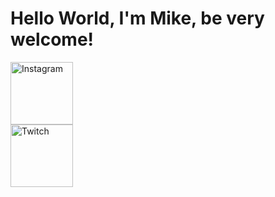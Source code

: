 # Hello World, I'm Mike, be very welcome!

<div>
    <a href="https://www.instagram.com/rivermike316/" rel="nofollow">
        <img src="[![instagram_icon](https://github.com/user-attachments/assets/2f1b98ec-958b-42d9-aea6-add5d9fc91d3)](https://upload.wikimedia.org/wikipedia/commons/thumb/2/27/CIS-A2K_Instagram_Icon_%28Black%29.svg/2048px-CIS-A2K_Instagram_Icon_%28Black%29.svg.png)"
        height="100" alt="Instagram">
    </a>
</div>

<div>
    <a href="https://www.twitch.tv/rivermike16">
        <img src="[![twitch-logo-outline-white-icon-app-vector-56479036](https://github.com/user-attachments/assets/99f03ace-1396-471f-a5c1-44b28c3a418e)](https://cdn.vectorstock.com/i/500p/90/36/twitch-logo-outline-white-icon-app-vector-56479036.jpg)"
        height="100" alt="Twitch">
    </a>
</div>
